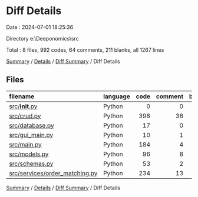 # Diff Details

Date : 2024-07-01 18:25:36

Directory e:\\Deeponomics\\src

Total : 8 files,  992 codes, 64 comments, 211 blanks, all 1267 lines

[Summary](results.md) / [Details](details.md) / [Diff Summary](diff.md) / Diff Details

## Files
| filename | language | code | comment | blank | total |
| :--- | :--- | ---: | ---: | ---: | ---: |
| [src/__init__.py](/src/__init__.py) | Python | 0 | 0 | 1 | 1 |
| [src/crud.py](/src/crud.py) | Python | 398 | 36 | 81 | 515 |
| [src/database.py](/src/database.py) | Python | 17 | 0 | 5 | 22 |
| [src/gui_main.py](/src/gui_main.py) | Python | 10 | 1 | 2 | 13 |
| [src/main.py](/src/main.py) | Python | 184 | 4 | 28 | 216 |
| [src/models.py](/src/models.py) | Python | 96 | 8 | 26 | 130 |
| [src/schemas.py](/src/schemas.py) | Python | 53 | 2 | 15 | 70 |
| [src/services/order_matching.py](/src/services/order_matching.py) | Python | 234 | 13 | 53 | 300 |

[Summary](results.md) / [Details](details.md) / [Diff Summary](diff.md) / Diff Details